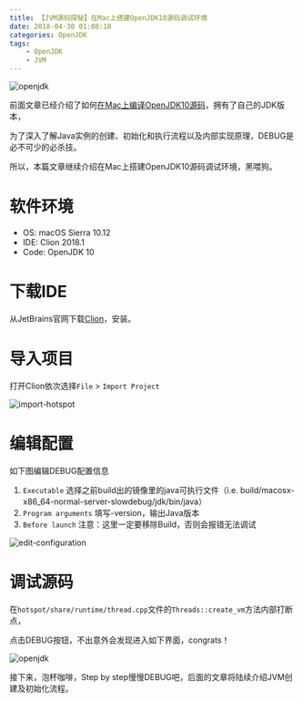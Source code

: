 ```yaml
---
title: 【JVM源码探秘】在Mac上搭建OpenJDK10源码调试环境
date: 2018-04-30 01:08:18
categories: OpenJDK
tags:
    - OpenJDK
    - JVM
---
```


![openjdk](/images/post/2018/04/29/openjdk.jpg)

前面文章已经介绍了如何[在Mac上编译OpenJDK10源码](/post/2018/04/29/compile-openjdk10-source-code-on-mac.html)，拥有了自己的JDK版本，

为了深入了解Java实例的创建、初始化和执行流程以及内部实现原理，DEBUG是必不可少的必杀技。

所以，本篇文章继续介绍在Mac上搭建OpenJDK10源码调试环境，黑喂狗。

<!-- more -->
# 软件环境
- OS: macOS Sierra 10.12
- IDE: Clion 2018.1
- Code: OpenJDK 10

# 下载IDE
从JetBrains官网下载[Clion](https://www.jetbrains.com/clion/)，安装。

# 导入项目
打开Clion依次选择`File` > `Import Project`

![import-hotspot](/images/post/2018/04/30/import-hotspot-src.jpg)


# 编辑配置
如下图编辑DEBUG配置信息
1. `Executable` 选择之前build出的镜像里的java可执行文件（i.e. build/macosx-x86_64-normal-server-slowdebug/jdk/bin/java）
2. `Program arguments` 填写-version，输出Java版本
3. `Before launch` 注意：这里一定要移除Build，否则会报错无法调试


![edit-configuration](/images/post/2018/04/30/edit-configuration.jpg)

# 调试源码

在`hotspot/share/runtime/thread.cpp`文件的`Threads::create_vm`方法内部打断点，

点击DEBUG按钮，不出意外会发现进入如下界面，congrats！

![openjdk](/images/post/2018/04/30/debug-openjdk10-with-clion-ide.jpg)

接下来，泡杯咖啡，Step by step慢慢DEBUG吧，后面的文章将陆续介绍JVM创建及初始化流程。
